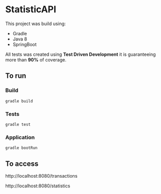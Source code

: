 <h1>StatisticAPI</h1>
<p>This project was build using:</p>
<ul>
  <li>Gradle</li>
  <li>Java 8</li>
  <li>SpringBoot</li>
</ul>
<p>All tests was created using <strong>Test Driven Development</strong> it is guaranteeing more than <strong>90%</strong> of coverage.</p>

<h2>To run</h2>
<h3>Build</h3>
<code>gradle build</code>

<h3>Tests</h3>
<code>gradle test </code>

<h3>Application</h3>
<code>gradle bootRun</code>

<h2>To access</h2>
<p>http://localhost:8080/transactions</p>
<p>http://localhost:8080/statistics</p>
